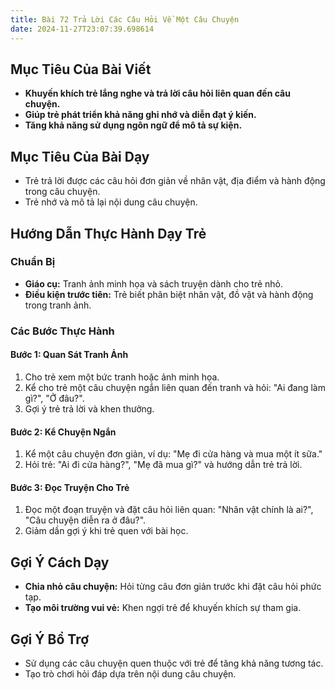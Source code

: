 ```yaml
---
title: Bài 72 Trả Lời Các Câu Hỏi Về Một Câu Chuyện
date: 2024-11-27T23:07:39.698614
---
```


## Mục Tiêu Của Bài Viết
- **Khuyến khích trẻ lắng nghe và trả lời câu hỏi liên quan đến câu chuyện.**
- **Giúp trẻ phát triển khả năng ghi nhớ và diễn đạt ý kiến.**
- **Tăng khả năng sử dụng ngôn ngữ để mô tả sự kiện.**

## Mục Tiêu Của Bài Dạy
- Trẻ trả lời được các câu hỏi đơn giản về nhân vật, địa điểm và hành động trong câu chuyện.
- Trẻ nhớ và mô tả lại nội dung câu chuyện.

## Hướng Dẫn Thực Hành Dạy Trẻ

### Chuẩn Bị
- **Giáo cụ:** Tranh ảnh minh họa và sách truyện dành cho trẻ nhỏ.
- **Điều kiện trước tiên:** Trẻ biết phân biệt nhân vật, đồ vật và hành động trong tranh ảnh.

### Các Bước Thực Hành
#### Bước 1: Quan Sát Tranh Ảnh
1. Cho trẻ xem một bức tranh hoặc ảnh minh họa.
2. Kể cho trẻ một câu chuyện ngắn liên quan đến tranh và hỏi: "Ai đang làm gì?", "Ở đâu?".
3. Gợi ý trẻ trả lời và khen thưởng.

#### Bước 2: Kể Chuyện Ngắn
1. Kể một câu chuyện đơn giản, ví dụ: "Mẹ đi cửa hàng và mua một ít sữa."
2. Hỏi trẻ: "Ai đi cửa hàng?", "Mẹ đã mua gì?" và hướng dẫn trẻ trả lời.

#### Bước 3: Đọc Truyện Cho Trẻ
1. Đọc một đoạn truyện và đặt câu hỏi liên quan: "Nhân vật chính là ai?", "Câu chuyện diễn ra ở đâu?".
2. Giảm dần gợi ý khi trẻ quen với bài học.

## Gợi Ý Cách Dạy
- **Chia nhỏ câu chuyện:** Hỏi từng câu đơn giản trước khi đặt câu hỏi phức tạp.
- **Tạo môi trường vui vẻ:** Khen ngợi trẻ để khuyến khích sự tham gia.

## Gợi Ý Bổ Trợ
- Sử dụng các câu chuyện quen thuộc với trẻ để tăng khả năng tương tác.
- Tạo trò chơi hỏi đáp dựa trên nội dung câu chuyện.
